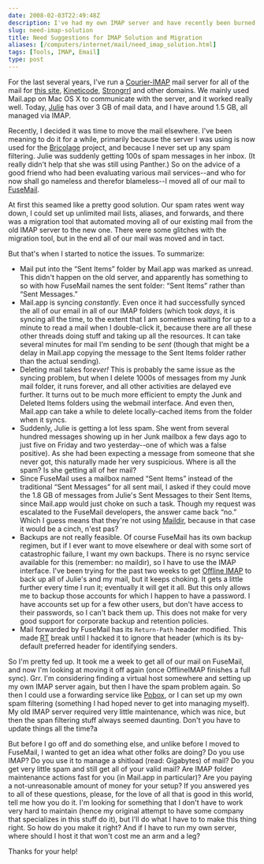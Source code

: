 ```yaml
--- 
date: 2008-02-03T22:49:48Z
description: I've had my own IMAP server and have recently been burned by a commercial solution. So I'd like suggestions for where to go next.
slug: need-imap-solution
title: Need Suggestions for IMAP Solution and Migration
aliases: [/computers/internet/mail/need_imap_solution.html]
tags: [Tools, IMAP, Email]
type: post
---
```


For the last several years, I've run a [Courier-IMAP] mail server for all of the
mail for [this site], [Kineticode], [Strongrrl] and other domains. We mainly
used Mail.app on Mac OS X to communicate with the server, and it worked really
well. Today, [Julie] has over 3 GB of mail data, and I have around 1.5 GB, all
managed via IMAP.

Recently, I decided it was time to move the mail elsewhere. I've been meaning to
do it for a while, primarily because the server I was using is now used for the
[Bricolage] project, and because I never set up any spam filtering. Julie was
suddenly getting 100s of spam messages in her inbox. (It really didn't help that
she was still using Panther.) So on the advice of a good friend who had been
evaluating various mail services--and who for now shall go nameless and therefor
blameless--I moved all of our mail to [FuseMail].

At first this seamed like a pretty good solution. Our spam rates went way down,
I could set up unlimited mail lists, aliases, and forwards, and there was a
migration tool that automated moving all of our existing mail from the old IMAP
server to the new one. There were some glitches with the migration tool, but in
the end all of our mail was moved and in tact.

But that's when I started to notice the issues. To summarize:

-   Mail put into the “Sent Items” folder by Mail.app was marked as unread. This
    didn't happen on the old server, and apparently has something to so with how
    FuseMail names the sent folder: “Sent Items” rather than “Sent Messages.”
-   Mail.app is syncing *constantly*. Even once it had successfully synced the
    all of our email in all of our IMAP folders (which took *days*, it is
    syncing all the time, to the extent that I am sometimes waiting for up to a
    minute to read a mail when I double-click it, because there are all these
    other threads doing stuff and taking up all the resources. It can take
    several minutes for mail I'm sending to be *sent* (though that might be a
    delay in Mail.app copying the message to the Sent Items folder rather than
    the actual sending).
-   Deleting mail takes for*ever!* This is probably the same issue as the
    syncing problem, but when I delete 1000s of messages from my Junk mail
    folder, it runs forever, and all other activities are delayed eve further.
    It turns out to be much more efficient to empty the Junk and Deleted Items
    folders using the webmail interface. And even then, Mail.app can take a
    while to delete locally-cached items from the folder when it syncs.
-   Suddenly, Julie is getting a lot less spam. She went from several hundred
    messages showing up in her Junk mailbox a few days ago to just five on
    Friday and two yesterday--one of which was a false positive). As she had
    been expecting a message from someone that she never got, this naturally
    made her very suspicious. Where is all the spam? Is she getting all of her
    mail?
-   Since FuseMail uses a mailbox named “Sent Items” instead of the traditional
    “Sent Messages” for all sent mail, I asked if they could move the 1.8 GB of
    messages from Julie's Sent Messages to their Sent Items, since Mail.app
    would just choke on such a task. Though my request was escalated to the
    FuseMail developers, the answer came back “no.” Which I guess means that
    they're not using [Maildir], because in that case it would be a cinch, n'est
    pas?
-   Backups are not really feasible. Of course FuseMail has its own backup
    regimen, but if I ever want to move elsewhere or deal with some sort of
    catastrophic failure, I want my own backups. There is no rsync service
    available for this (remember: no maildir), so I have to use the IMAP
    interface. I've been trying for the past two weeks to get [Offline IMAP] to
    back up all of Julie's and my mail, but it keeps choking. It gets a little
    further every time I run it; eventually it will get it all. But this only
    allows me to backup those accounts for which I happen to have a password. I
    have accounts set up for a few other users, but don't have access to their
    passwords, so I can't back them up. This does not make for very good support
    for corporate backup and retention policies.
-   Mail forwarded by FuseMail has its `Return-Path` header modified. This made
    [RT] break until I hacked it to ignore that header (which is its by-default
    preferred header for identifying senders.

So I'm pretty fed up. It took me a week to get all of our mail on FuseMail, and
now I'm looking at moving it off again (once OfflineIMAP finishes a full sync).
Grr. I'm considering finding a virtual host somewhere and setting up my own IMAP
server again, but then I have the spam problem again. So then I could use a
forwarding service like [Pobox], or I can set up my own spam filtering
(something I had hoped never to get into managing myself). My old IMAP server
required very little maintenance, which was nice, but then the span filtering
stuff always seemed daunting. Don't you have to update things all the time?a

But before I go off and do something else, and unlike before I moved to
FuseMail, I wanted to get an idea what other folks are doing? Do you use IMAP?
Do you use it to manage a shitload (read: Gigabytes) of mail? Do you get very
little spam and still get all of your valid mail? Are IMAP folder maintenance
actions fast for you (in Mail.app in particular)? Are you paying a
not-unreasonable amount of money for your setup? If you answered yes to all of
these questions, please, for the love of all that is good in this world, tell me
how you do it. I'm looking for something that I don't have to work very hard to
maintain (hence my original attempt to have some company that specializes in
this stuff do it), but I'll do what I have to to make this thing right. So how
do you make it right? And if I have to run my own server, where should I host it
that won't cost me an arm and a leg?

Thanks for your help!

  [Courier-IMAP]: http://www.courier-mta.org/imap/ "Courier-IMAP Home"
  [this site]: / "Just a Theory"
  [Kineticode]: http://www.kineticode.com/ "Kineticode Home"
  [Strongrrl]: http://www.strongrrl.com/ "Strongrrl Home"
  [Julie]: http://www.strongrrl.com/ "Julie Wheeler is principal at Strongrrl"
  [Bricolage]: http://bricolage.cc "Bricolage CMS Home"
  [FuseMail]: http://www.fusemail.com/ "FuseMail Home"
  [Maildir]: https://en.wikipedia.org/wiki/Maildir "Maildir as described by Wikipedia"
  [Offline IMAP]: http://software.complete.org/offlineimap "OfflineIMAP Home"
  [RT]: http://www.bestpractical.com/rt/ "Request Tracker Home"
  [Pobox]: http://www.pobox.com/ "Pobox Home"
